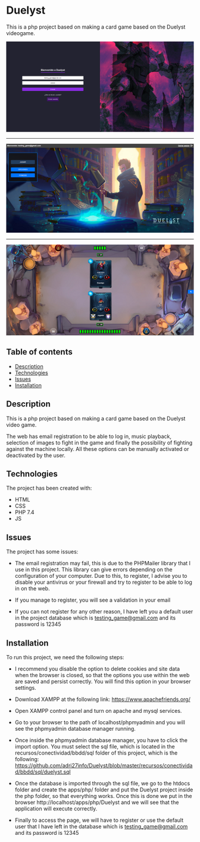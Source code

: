 # Duelyst

This is a php project based on making a card game based on the Duelyst videogame.

![Image text](utilidades/assets/images/app_preview3.png)

---

![Image text](utilidades/assets/images/app_preview2.png)

---

![Image text](utilidades/assets/images/app_preview.png)

## Table of contents

- [Description](#description)
- [Technologies](#technologies)
- [Issues](#issues)
- [Installation](#installation)

## Description

This is a php project based on making a card game based on the Duelyst video game.

The web has email registration to be able to log in, music playback, selection of images to fight in the game and finally the possibility of fighting against the machine locally. All these options can be manually activated or deactivated by the user.

## Technologies

The project has been created with:

- HTML
- CSS
- PHP 7.4
- JS

## Issues

The project has some issues:

- The email registration may fail, this is due to the PHPMailer library that I use in this project. This library can give errors depending on the configuration of your computer. Due to this, to register, I advise you to disable your antivirus or your firewall and try to register to be able to log in on the web.

- If you manage to register, you will see a validation in your email

- If you can not register for any other reason, I have left you a default user in the project database which is testing_game@gmail.com and its password is 12345

## Installation

To run this project, we need the following steps:

- I recommend you disable the option to delete cookies and site data when the browser is closed, so that the options you use within the web are saved and persist correctly. You will find this option in your browser settings.

- Download XAMPP at the following link: https://www.apachefriends.org/

- Open XAMPP control panel and turn on apache and mysql services.

- Go to your browser to the path of localhost/phpmyadmin and you will see the phpmyadmin database manager running.

- Once inside the phpmyadmin database manager, you have to click the import option. You must select the sql file, which is located in the recursos/conectividad/bbdd/sql folder of this project, which is the following: https://github.com/adri27info/Duelyst/blob/master/recursos/conectividad/bbdd/sql/duelyst.sql

- Once the database is imported through the sql file, we go to the htdocs folder and create the apps/php/ folder and put the Duelyst project inside the php folder, so that everything works. Once this is done we put in the browser http://localhost/apps/php/Duelyst and we will see that the application will execute correctly.

- Finally to access the page, we will have to register or use the default user that I have left in the database which is testing_game@gmail.com and its password is 12345
